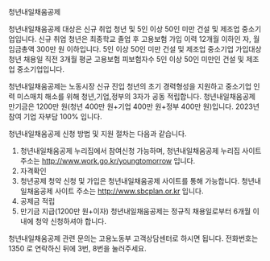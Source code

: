 청년내일채움공제


청년내일채움공제 대상은 신규 취업 청년 및 5인 이상 50인 미만 건설 및 제조업 중소기업입니다. 신규 취업 청년은 최종학교 졸업 후 고용보험 가입 이력 12개월 이하인 자, 월 임금총액 300만 원 이하입니다.
5인 이상 50인 미만 건설 및 제조업 중소기업 가입대상 청년 채용일 직전 3개월 평균 고용보험 피보험자수 5인 이상 50인 미만인 건설 및 제조업 중소기업입니다.


청년내일채움공제는 노동시장 신규 진입 청년의 초기 경력형성을 지원하고 중소기업 인력 미스매치 해소를 위해 청년,기업,정부의 3자가 공동 적립합니다. 청년내일채움공제 만기금은 1200만 원(청년 400만 원+기업 400만 원+정부 400만 원)입니다. 2023년 참여 기업 자부담 100% 입니다.


청년내일채움공제 신청 방법 및 지원 절차는 다음과 같습니다.
1. 청년내일채움공제 누리집에서 참여신청 가능하며, 청년내일채움공제 누리집 사이트 주소는 http://www.work.go.kr/youngtomorrow 입니다.
2. 자격확인
3. 청년공제 청약 신청 및 가입은 청년내일채움공제 사이트를 통해 가능합니다. 청년내일채움공제 사이트 주소는 http://www.sbcplan.or.kr 입니다.
4. 공제금 적립
5. 만기금 지급(1200만 원+이자)
청년내일채움공제는 정규직 채용일로부터 6개월 이내에 청약 신청하셔야 합니다.


청년내일채움공제 관련 문의는 고용노동부 고객상담센터로 하시면 됩니다. 전화번호는 1350 로 연락하신 뒤에 3번, 8번을 눌러주세요.